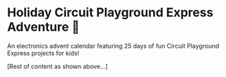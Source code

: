 # Holiday Circuit Playground Express Adventure 🎄

An electronics advent calendar featuring 25 days of fun Circuit Playground Express projects for kids!

[Rest of content as shown above...]